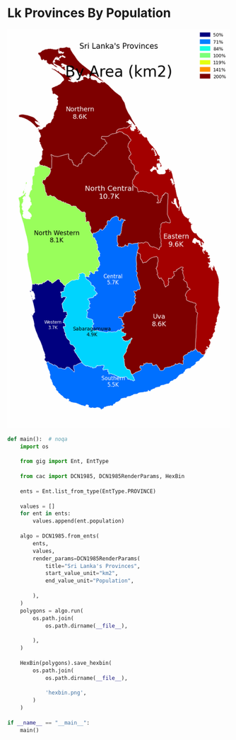 # Lk Provinces By Population

<p  align="center">
    <img src="https://raw.githubusercontent.com/nuuuwan/continuous_area_cartograms/main/examples/lk_provinces_by_population/output/animated.gif" alt="alt" />
</p>

```python
def main():  # noqa
    import os

    from gig import Ent, EntType

    from cac import DCN1985, DCN1985RenderParams, HexBin

    ents = Ent.list_from_type(EntType.PROVINCE)

    values = []
    for ent in ents:
        values.append(ent.population)

    algo = DCN1985.from_ents(
        ents,
        values,
        render_params=DCN1985RenderParams(
            title="Sri Lanka's Provinces",
            start_value_unit="km2",
            end_value_unit="Population",

        ),
    )
    polygons = algo.run(
        os.path.join(
            os.path.dirname(__file__),
            
        ),
    )

    HexBin(polygons).save_hexbin(
        os.path.join(
            os.path.dirname(__file__),
            
            'hexbin.png',
        )
    )

if __name__ == "__main__":
    main()

```
